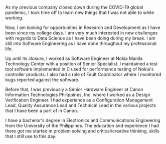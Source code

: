 As my previous company closed down during the COVID-19 global pandemic, I took time off to learn new things that I was not able to while working.

Now, I am looking for opportunities in Research and Development as I have been since my college days. I am very much interested in new challenges with regards to Data Science as I have been doing during my break. I am still into Software Engineering as I have done throughout my professional life.

Up until its closure, I worked as Software Engineer at Nokia Manila Technology Center with a position of Senior Specialist. I maintained a test tool software implemented in C used for performance testing of Nokia's controller products. I also had a role of Fault Coordinator where I monitored bugs reported against the software.

Before that, I was previously a Senior Hardware Engineer at Canon Information Technologies Philippines, Inc. where I worked as a Design Verification Engineer. I had experience as a Configuration Management Lead, Quality Assurance Lead and Technical Lead in the various projects that I have been a part of in Canon.

I have a bachelor's degree in Electronics and Communications Engineering from the University of the Philippines. The education and experience I had there got me started in problem solving and critical/creative thinking, skills that I still use to this day.

<!--
**jords-santiago/jords-santiago** is a ✨ _special_ ✨ repository because its `README.md` (this file) appears on your GitHub profile.

Here are some ideas to get you started:

- 🔭 I’m currently working on ...
- 🌱 I’m currently learning ...
- 👯 I’m looking to collaborate on ...
- 🤔 I’m looking for help with ...
- 💬 Ask me about ...
- 📫 How to reach me: ...
- 😄 Pronouns: ...
- ⚡ Fun fact: ...
-->
